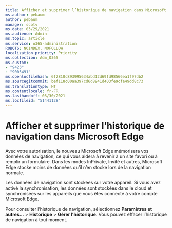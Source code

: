 ```yaml
---
title: Afficher et supprimer l’historique de navigation dans Microsoft Edge
ms.author: pebaum
author: pebaum
manager: scotv
ms.date: 03/29/2021
ms.audience: Admin
ms.topic: article
ms.service: o365-administration
ROBOTS: NOINDEX, NOFOLLOW
localization_priority: Priority
ms.collection: Adm_O365
ms.custom:
- "9423"
- "9005491"
ms.openlocfilehash: 6f2810c893995634abd12d69fd98566ea1f97db2
ms.sourcegitcommit: bef118c00aa397cd6d8941d403fe9cfa49dd8c73
ms.translationtype: HT
ms.contentlocale: fr-FR
ms.lasthandoff: 03/30/2021
ms.locfileid: "51441128"
---
```

# <a name="view-and-delete-browsing-history-in-microsoft-edge"></a>Afficher et supprimer l’historique de navigation dans Microsoft Edge

Avec votre autorisation, le nouveau Microsoft Edge mémorisera vos données de navigation, ce qui vous aidera à revenir à un site favori ou à remplir un formulaire. Dans les modes InPrivate, Invité et autres, Microsoft Edge stocke moins de données qu’il n’en stocke lors de la navigation normale.

Les données de navigation sont stockées sur votre appareil. Si vous avez activé la synchronisation, les données sont stockées dans le cloud et synchronisées sur les appareils que vous êtes connecté à votre compte Microsoft Edge.

Pour consulter l’historique de navigation, sélectionnez **Paramètres et autres...**  > **Historique** > **Gérer l’historique**. Vous pouvez effacer l’historique de navigation à tout moment.
